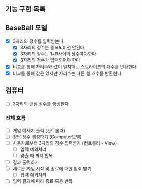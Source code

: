 ## 기능 구현 목록

## BaseBall 모델

- [x] 3자리의 정수를 입력받는다
  - [x] 3자리의 정수는 중복되어선 안된다
  - [x] 3자리의 정수는 1~9사이의 정수여야한다
  - [x] 3자리의 정수가 입력되어야 한다
- [x] 비교를 통해 자리수와 값이 일치하는 스트라이크의 개수를 반환한다.
- [x] 비교를 통해 값은 있지만 자리수는 다른 볼 개수를 반환한다.

## 컴퓨터

- [ ] 3자리의 랜덤 정수를 생성한다

### 전체 흐름

- [ ] 게임 메세지 출력 (컨트롤러)
- [ ] 정답 정수 생성하기 (Computer모델)
- [ ] 사용자로부터 3자리의 정수 입력받기 (컨트롤러 - View)
  - [ ] 입력 예외처리
  - [ ] 맞출 때 까지 반복
- [ ] 결과 출력하기
- [ ] 새로운 게임 시작 및 종료에 대한 입력 받기
  - [ ] 입력 예외처리
- [ ] 입력 결과에 따라 종료 혹은 반복
